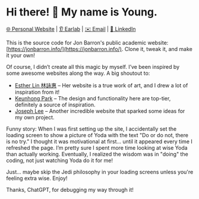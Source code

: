 # Hi there! 👋 My name is Young.

[🌐 Personal Website](https://young-jz-wang.github.io/) | [👂 Earlab](https://earlab.ca) | [✉️ Email](mailto:young.wang@rice.edu) | [🔗 LinkedIn](https://www.linkedin.com/in/junzhe-young-wang/)

This is the source code for Jon Barron's public academic website: [https://jonbarron.info/](https://jonbarron.info/). Clone it, tweak it, and make it your own!

Of course, I didn’t create all this magic by myself. I’ve been inspired by some awesome websites along the way. A big shoutout to:

- [Esther Lin 林詠惠](https://estherlin.github.io/) – Her website is a true work of art, and I drew a lot of inspiration from it!
- [Keunhong Park](https://keunhong.com/) – The design and functionality here are top-tier, definitely a source of inspiration.
- [Joseph Lee](https://josephlee31.github.io/) – Another incredible website that sparked some ideas for my own project.

Funny story: When I was first setting up the site, I accidentally set the loading screen to show a picture of Yoda with the text "Do or do not, there is no try." I thought it was motivational at first... until it appeared every time I refreshed the page. I’m pretty sure I spent more time looking at wise Yoda than actually working. Eventually, I realized the wisdom was in "doing" the coding, not just watching Yoda do it for me!

Just... maybe skip the Jedi philosophy in your loading screens unless you're feeling extra wise. Enjoy!

Thanks, ChatGPT, for debugging my way through it!
